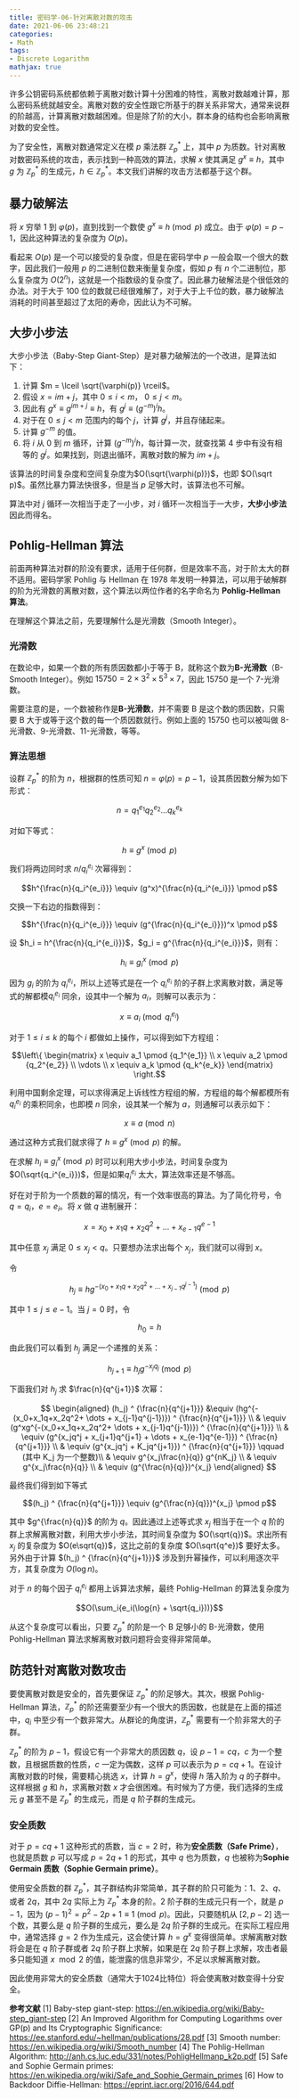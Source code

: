 ```yaml
---
title: 密码学-06-针对离散对数的攻击
date: 2021-06-06 23:48:21
categories:
- Math
tags:
- Discrete Logarithm
mathjax: true
---
```


许多公钥密码系统都依赖于离散对数计算十分困难的特性，离散对数越难计算，那么密码系统就越安全。离散对数的安全性跟它所基于的群关系非常大，通常来说群的阶越高，计算离散对数越困难。但是除了阶的大小，群本身的结构也会影响离散对数的安全性。

<!--more-->

为了安全性，离散对数通常定义在模 $p$ 乘法群 $\mathbb Z_p^*$ 上，其中 $p$ 为质数。针对离散对数密码系统的攻击，表示找到一种高效的算法，求解 $x$ 使其满足 $g^x \equiv h$，其中 $g$ 为 $\mathbb Z_p^*$ 的生成元，$h \in \mathbb Z_p^*$。本文我们讲解的攻击方法都基于这个群。


## 暴力破解法

将 $x$ 穷举 1 到 $\varphi(p)$，直到找到一个数使 $g^x \equiv h \pmod p$ 成立。由于 $\varphi(p) = p-1$，因此这种算法的复杂度为 $O(p)$。

看起来 $O(p)$ 是一个可以接受的复杂度，但是在密码学中 $p$ 一般会取一个很大的数字，因此我们一般用 $p$ 的二进制位数来衡量复杂度，假如 $p$ 有 $n$ 个二进制位，那么复杂度为 $O(2^n)$，这就是一个指数级的复杂度了。因此暴力破解法是个很低效的办法。对于大于 100 位的数就已经很难解了，对于大于上千位的数，暴力破解法消耗的时间甚至超过了太阳的寿命，因此认为不可解。

## 大步小步法

大步小步法（Baby-Step Giant-Step）是对暴力破解法的一个改进，是算法如下：

1. 计算 $m = \lceil \sqrt{\varphi(p)} \rceil$。
2. 假设 $x=im+j$，其中 $0 \leq i < m$， $0 \leq j < m$。
3. 因此有 $g^x \equiv g^{im+j} \equiv h$，有 $g^j \equiv (g^{-m})^ih$。
4. 对于在 $0 \leq j < m$ 范围内的每个 $j$，计算 $g^j$，并且存储起来。
5. 计算 $g^{-m}$ 的值。
6. 将 $i$ 从 $0$ 到 $m$ 循环，计算 $(g^{-m})^ih$，每计算一次，就查找第 4 步中有没有相等的 $g^j$。如果找到，则退出循环，离散对数的解为 $im+j$。

该算法的时间复杂度和空间复杂度为$O(\sqrt{\varphi(p)})$，也即 $O(\sqrt p)$。虽然比暴力算法快很多，但是当 $p$ 足够大时，该算法也不可解。

算法中对 $j$ 循环一次相当于走了一小步，对 $i$ 循环一次相当于一大步，**大步小步法**因此而得名。

## Pohlig-Hellman 算法

前面两种算法对群的阶没有要求，适用于任何群，但是效率不高，对于阶太大的群不适用。密码学家 Pohlig 与 Hellman 在 1978 年发明一种算法，可以用于破解群的阶为光滑数的离散对数，这个算法以两位作者的名字命名为 **Pohlig-Hellman 算法**。

在理解这个算法之前，先要理解什么是光滑数（Smooth Integer）。

### 光滑数

在数论中，如果一个数的所有质因数都小于等于 B，就称这个数为**B-光滑数**（B-Smooth Integer）。例如 $15750 = 2 × 3^2 × 5^3 × 7$，因此 $15750$ 是一个 7-光滑数。

需要注意的是，一个数被称作是**B-光滑数**，并不需要 B 是这个数的质因数，只需要 B 大于或等于这个数的每一个质因数就行。例如上面的 15750 也可以被叫做 8-光滑数、9-光滑数、11-光滑数，等等。

### 算法思想

设群 $\mathbb Z_p^*$ 的阶为 $n$，根据群的性质可知 $n = \varphi(p) = p - 1$，设其质因数分解为如下形式：

$$n = q_1^{e_1}q_2^{e_2} \dots q_k^{e_k}$$

对如下等式：

$$h \equiv g^x \pmod p$$

我们将两边同时求 $n/q_i^{e_i}$ 次幂得到：

$$h^{\frac{n}{q_i^{e_i}}} \equiv (g^x)^{\frac{n}{q_i^{e_i}}} \pmod p$$

交换一下右边的指数得到：

$$h^{\frac{n}{q_i^{e_i}}} \equiv (g^{\frac{n}{q_i^{e_i}}})^x \pmod p$$

设 $h_i = h^{\frac{n}{q_i^{e_i}}}$，$g_i = g^{\frac{n}{q_i^{e_i}}}$，则有：

$$h_i \equiv g_i^x \pmod p$$

因为 $g_i$ 的阶为 $q_i^{e_i}$，所以上述等式是在一个 $q_i^{e_i}$ 阶的子群上求离散对数，满足等式的解都模$q_i^{e_i}$ 同余，设其中一个解为 $a_i$，则解可以表示为：

$$x \equiv a_i \pmod {q_i^{e_i}}$$

对于 $1 \leq i \leq k$ 的每个 $i$ 都做如上操作，可以得到如下方程组：

$$\left\{ \begin{matrix} 
x \equiv a_1 \pmod {q_1^{e_1}} \\ 
x \equiv a_2 \pmod {q_2^{e_2}} \\ 
\vdots  \\ 
x \equiv a_k \pmod {q_k^{e_k}} 
\end{matrix} \right.$$

利用中国剩余定理，可以求得满足上诉线性方程组的解，方程组的每个解都模所有 $q_i^{e_i}$ 的乘积同余，也即模 $n$ 同余，设其某一个解为 $a$，则通解可以表示如下：

$$x \equiv a \pmod n$$

通过这种方式我们就求得了 $h \equiv g^x \pmod p$ 的解。

在求解 $h_i \equiv g_i^x \pmod p$ 时可以利用大步小步法，时间复杂度为 $O(\sqrt{q_i^{e_i}})$，但是如果$q_i^{e_i}$ 太大，算法效率还是不够高。

好在对于阶为一个质数的幂的情况，有一个效率很高的算法。为了简化符号，令 $q=q_i$，$e=e_i$。将 $x$ 做 $q$ 进制展开：

$$x = x_0 + x_1q + x_2q^2 + \dots + x_{e-1}q^{e-1}$$

其中任意 $x_j$ 满足 $0 \leq x_j < q$。只要想办法求出每个 $x_j$，我们就可以得到 $x$。

令

$$h_j \equiv hg^{-(x_0+x_1q+x_2q^2+ \dots + x_{j-1}q^{j-1})} \pmod p$$

其中 $1 \leq j \leq e - 1$。当 $j = 0$ 时，令

$$h_0=h$$

由此我们可以看到 $h_j$ 满足一个递推的关系：

$$h_{j+1} \equiv h_jg^{-x_jq_j} \pmod p$$

下面我们对 $h_j$ 求 $\frac{n}{q^{j+1}}$ 次幂：

$$
\begin{aligned} 
(h_j) ^ {\frac{n}{q^{j+1}}} &\equiv (hg^{-(x_0+x_1q+x_2q^2+ \dots + x_{j-1}q^{j-1})}) ^ {\frac{n}{q^{j+1}}} \\
& \equiv (g^xg^{-(x_0+x_1q+x_2q^2+ \dots + x_{j-1}q^{j-1})}) ^  {\frac{n}{q^{j+1}}} \\
& \equiv (g^{x_jq^j + x_{j+1}q^{j+1} + \dots + x_{e-1}q^{e-1}}) ^  {\frac{n}{q^{j+1}}} \\
& \equiv (g^{x_jq^j + K_jq^{j+1}}) ^  {\frac{n}{q^{j+1}}}  \qquad (其中 K_j 为一个整数)\\
& \equiv g^{x_j\frac{n}{q}} g^{nK_j} \\
& \equiv g^{x_j\frac{n}{q}} \\
& \equiv (g^{\frac{n}{q}})^{x_j}
\end{aligned}
$$

最终我们得到如下等式

$$(h_j) ^ {\frac{n}{q^{j+1}}} \equiv (g^{\frac{n}{q}})^{x_j} \pmod p$$

其中 $g^{\frac{n}{q}}$ 的阶为 $q$。因此通过上述等式求 $x_j$ 相当于在一个 $q$ 阶的群上求解离散对数，利用大步小步法，其时间复杂度为 $O(\sqrt{q})$。求出所有 $x_j$ 的复杂度为 $O(e\sqrt{q})$，这比之前的复杂度 $O(\sqrt{q^e})$ 要好太多。另外由于计算 $(h_j) ^ {\frac{n}{q^{j+1}}}$ 涉及到升幂操作，可以利用逐次平方，其复杂度为 $O(\log{n})$。

对于 $n$ 的每个因子 $q_i^{e_i}$ 都用上诉算法求解，最终 Pohlig-Hellman 的算法复杂度为

$$O(\sum_i{e_i(\log{n} + \sqrt{q_i}))}$$

从这个复杂度可以看出，只要 $\mathbb Z_p^*$ 的阶是一个 B 足够小的 B-光滑数，使用 Pohlig-Hellman 算法求解离散对数问题将会变得非常简单。

## 防范针对离散对数攻击

要使离散对数是安全的，首先要保证 $\mathbb Z_p^*$ 的阶足够大。其次，根据 Pohlig-Hellman 算法，$\mathbb Z_p^*$ 的阶还需要至少有一个很大的质因数，也就是在上面的描述中，$q_i$ 中至少有一个数非常大。从群论的角度讲，$\mathbb Z_p^*$ 需要有一个阶非常大的子群。

$\mathbb Z_p^*$ 的阶为 $p-1$，假设它有一个非常大的质因数 $q$，设 $p-1 = cq$，$c$ 为一个整数，且根据质数的性质，$c$ 一定为偶数，这样 $p$ 可以表示为 $p=cq+1$。在设计离散对数的时候，需要精心挑选 $x$，计算 $h = g^x$，使得 $h$ 落入阶为 $q$ 的子群中。这样根据 $g$ 和 $h$，求离散对数 $x$ 才会很困难。有时候为了方便，我们选择的生成元 $g$ 甚至不是 $\mathbb Z_p^*$ 的生成元，而是 $q$ 阶子群的生成元。

### 安全质数

对于 $p=cq+1$ 这种形式的质数，当 $c = 2$ 时，称为**安全质数（Safe Prime）**，也就是质数 $p$ 可以写成 $p=2q+1$ 的形式，其中 $q$ 也为质数，$q$ 也被称为**Sophie Germain 质数（Sophie Germain prime）**。

使用安全质数的群 $\mathbb Z_p^*$，其子群结构非常简单，其子群的阶只可能为：$1$、$2$、$q$、或者 $2q$，其中 $2q$ 实际上为 $\mathbb Z_p^*$ 本身的阶。$2$ 阶子群的生成元只有一个，就是 $p-1$，因为 $(p-1)^2=p^2-2p+1 \equiv 1 \pmod p$。因此，只要随机从 $[2, p-2]$ 选一个数，其要么是 $q$ 阶子群的生成元，要么是 $2q$ 阶子群的生成元。在实际工程应用中，通常选择 $g=2$ 作为生成元，这会使计算 $h=g^x$ 变得很简单。求解离散对数将会是在 $q$ 阶子群或者 $2q$ 阶子群上求解，如果是在 $2q$ 阶子群上求解，攻击者最多只能知道 $x \mod 2$ 的值，能泄露的信息非常少，不足以求解离散对数。

因此使用非常大的安全质数（通常大于1024比特位）将会使离散对数变得十分安全。

**参考文献**
[1] Baby-step giant-step: https://en.wikipedia.org/wiki/Baby-step_giant-step
[2] An Improved Algorithm for Computing Logarithms over GP(p) and Its Cryptographic Significance: https://ee.stanford.edu/~hellman/publications/28.pdf
[3] Smooth number: https://en.wikipedia.org/wiki/Smooth_number
[4] The Pohlig-Hellman Algorithm: http://anh.cs.luc.edu/331/notes/PohligHellmanp_k2p.pdf
[5] Safe and Sophie Germain primes: https://en.wikipedia.org/wiki/Safe_and_Sophie_Germain_primes
[6] How to Backdoor Diffie-Hellman: https://eprint.iacr.org/2016/644.pdf
